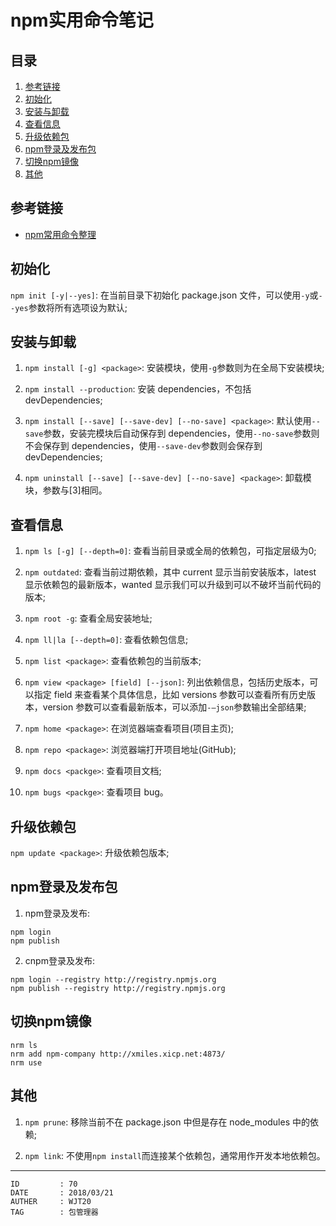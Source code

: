 
# npm实用命令笔记 #

## 目录 ##

1. [参考链接](#href1)
2. [初始化](#href2)
3. [安装与卸载](#href3)
4. [查看信息](#href4)
5. [升级依赖包](#href5)
6. [npm登录及发布包](#href6)
7. [切换npm镜像](#href7)
8. [其他](#href8)

## <a name="href1">参考链接</a> ##

- [npm常用命令整理](http://blog.csdn.net/u014291497/article/details/75193865)

## <a name="href2">初始化</a> ##

`npm init [-y|--yes]`: 在当前目录下初始化 package.json 文件，可以使用`-y`或`--yes`参数将所有选项设为默认;

## <a name="href3">安装与卸载</a> ##

1. `npm install [-g] <package>`: 安装模块，使用`-g`参数则为在全局下安装模块;

2. `npm install --production`: 安装 dependencies，不包括 devDependencies;

3. `npm install [--save] [--save-dev] [--no-save] <package>`: 默认使用`--save`参数，安装完模块后自动保存到 dependencies，使用`--no-save`参数则不会保存到 dependencies，使用`--save-dev`参数则会保存到 devDependencies;

4. `npm uninstall [--save] [--save-dev] [--no-save] <package>`: 卸载模块，参数与[3]相同。

## <a name="href4">查看信息</a> ##

1. `npm ls [-g] [--depth=0]`: 查看当前目录或全局的依赖包，可指定层级为0;

2. `npm outdated`: 查看当前过期依赖，其中 current 显示当前安装版本，latest 显示依赖包的最新版本，wanted 显示我们可以升级到可以不破坏当前代码的版本;

3. `npm root -g`: 查看全局安装地址;

4. `npm ll|la [--depth=0]`: 查看依赖包信息;

5. `npm list <package>`: 查看依赖包的当前版本;

6. `npm view <package> [field] [--json]`: 列出依赖信息，包括历史版本，可以指定 field 来查看某个具体信息，比如 versions 参数可以查看所有历史版本，version 参数可以查看最新版本，可以添加`-–json`参数输出全部结果;

7. `npm home <package>`: 在浏览器端查看项目(项目主页);

8. `npm repo <package>`: 浏览器端打开项目地址(GitHub);

9. `npm docs <packge>`: 查看项目文档;

10. `npm bugs <packge>`: 查看项目 bug。

## <a name="href5">升级依赖包</a> ##

`npm update <package>`: 升级依赖包版本;

## <a name="href6">npm登录及发布包</a> ##

1. npm登录及发布:

```
npm login
npm publish
```

2. cnpm登录及发布:

```
npm login --registry http://registry.npmjs.org
npm publish --registry http://registry.npmjs.org
```

## <a name="href7">切换npm镜像</a> ##

```
nrm ls
nrm add npm-company http://xmiles.xicp.net:4873/
nrm use
```

## <a name="href8">其他</a> ##

1. `npm prune`: 移除当前不在 package.json 中但是存在 node_modules 中的依赖;

2. `npm link`: 不使用`npm install`而连接某个依赖包，通常用作开发本地依赖包。

---

```
ID         : 70
DATE       : 2018/03/21
AUTHER     : WJT20
TAG        : 包管理器
```
